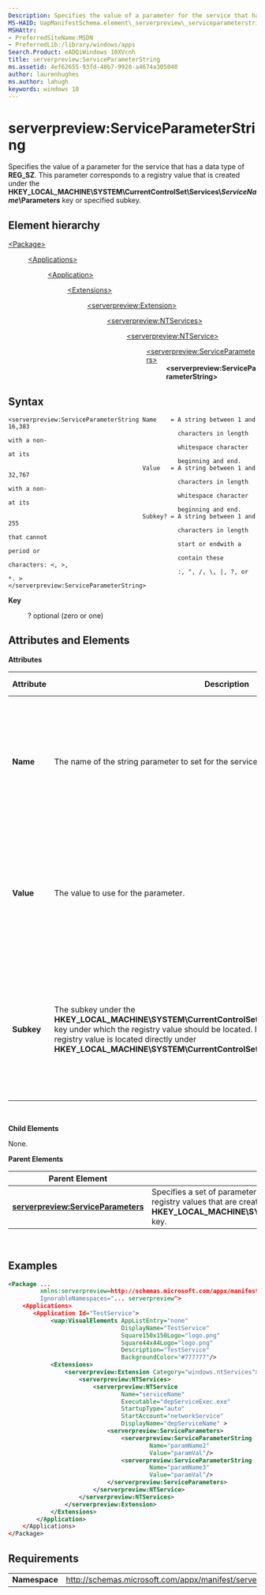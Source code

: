 ```yaml
---
Description: Specifies the value of a parameter for the service that has a data type of REG\_SZ.
MS-HAID: UapManifestSchema.element\_serverpreview\_serviceparameterstring\_manual
MSHAttr:
- PreferredSiteName:MSDN
- PreferredLib:/library/windows/apps
Search.Product: eADQiWindows 10XVcnh
title: serverpreview:ServiceParameterString
ms.assetid: 4ef62655-93fd-40b7-9920-a4674a305040
author: laurenhughes
ms.author: lahugh
keywords: windows 10
---
```


# serverpreview:ServiceParameterString


Specifies the value of a parameter for the service that has a data type of **REG\_SZ**. This parameter corresponds to a registry value that is created under the **HKEY\_LOCAL\_MACHINE\\SYSTEM\\CurrentControlSet\\Services\\*ServiceName*\\Parameters** key or specified subkey.

## Element hierarchy

<dl>
<dt><a href="element-package.md">&lt;Package&gt;</a></dt>
<dd>
<dl>
<dt><a href="element-applications.md">&lt;Applications&gt;</a></dt>
<dd>
<dl>
<dt><a href="element-application.md">&lt;Application&gt;</a></dt>
<dd>
<dl>
<dt><a href="element-1-extensions.md">&lt;Extensions&gt;</a></dt>
<dd>
<dl>
<dt><a href="element-serverpreview-extension-manual.md">&lt;serverpreview:Extension&gt;</a></dt>
<dd>
<dl>
<dt><a href="element-serverpreview-ntservices-manual.md">&lt;serverpreview:NTServices&gt;</a></dt>
<dd>
<dl>
<dt><a href="element-serverpreview-ntservice-manual.md">&lt;serverpreview:NTService&gt;</a></dt>
<dd>
<dl>
<dt><a href="element-serverpreview-serviceparameters-manual.md">&lt;serverpreview:ServiceParameters&gt;</a></dt>
<dd><b>&lt;serverpreview:ServiceParameterString&gt;</b></dd>
</dl>
</dd>
</dl>									
</dd>
</dl>									
</dd>
</dl>
</dd>
</dl>
</dd>
</dl>
</dd>
</dl>
</dd>
</dl>

## Syntax


```
<serverpreview:ServiceParameterString Name    = A string between 1 and 16,383 
                                                characters in length with a non-
                                                whitespace character at its 
                                                beginning and end.
                                      Value   = A string between 1 and 32,767 
                                                characters in length with a non-
                                                whitespace character at its 
                                                beginning and end.
                                      Subkey? = A string between 1 and 255  
                                                characters in length that cannot  
                                                start or endwith a period or  
                                                contain these characters: <, >,  
                                                :, ", /, \, |, ?, or *. >
</serverpreview:ServiceParameterString>
```

**Key**

          ? optional (zero or one)

## Attributes and Elements


**Attributes**

| Attribute  | Description                                                                                                                                                                                                                                                                                                                                      | Data type                                                                                                                                                 | Required | Default value |
|------------|--------------------------------------------------------------------------------------------------------------------------------------------------------------------------------------------------------------------------------------------------------------------------------------------------------------------------------------------------|-----------------------------------------------------------------------------------------------------------------------------------------------------------|----------|---------------|
| **Name**   | The name of the string parameter to set for the service.                                                                                                                                                                                                                                                                                         | A string between 1 and 16,383 characters in length with a non-whitespace character at its beginning and end.                                              | Yes      |               |
| **Value**  | The value to use for the parameter.                                                                                                                                                                                                                                                                                                              | A string between 1 and 32,767 characters in length with a non-whitespace character at its beginning and end.                                              | Yes      |               |
| **Subkey** | The subkey under the **HKEY\_LOCAL\_MACHINE\\SYSTEM\\CurrentControlSet\\Services\\*ServiceName*\\Parameters** key under which the registry value should be located. If you do not specify this attribute, the registry value is located directly under **HKEY\_LOCAL\_MACHINE\\SYSTEM\\CurrentControlSet\\Services\\*ServiceName*\\Parameters**. | A string between 1 and 255 characters in length that cannot start or end with a period or contain these characters: &lt;, &gt;, :, ", /, \\, |, ?, or \*. | No       |               |

 

**Child Elements**

None.

**Parent Elements**

| Parent Element                                                                            | Description                                                                                                                                                                                                                         |
|-------------------------------------------------------------------------------------------|-------------------------------------------------------------------------------------------------------------------------------------------------------------------------------------------------------------------------------------|
| [**serverpreview:ServiceParameters**](element-serverpreview-serviceparameters-manual.md) | Specifies a set of parameters to configure for the service. These parameters correspond to registry values that are created under the **HKEY\_LOCAL\_MACHINE\\SYSTEM\\CurrentControlSet\\Services\\*ServiceName*\\Parameters** key. |

 

## Examples


```XML
<Package ...
         xmlns:serverpreview=http://schemas.microsoft.com/appx/manifest/serverpreview/windows10"  
         IgnorableNamespaces="... serverpreview">
    <Applications>
       <Application Id="TestService">
            <uap:VisualElements AppListEntry="none" 
                                DisplayName="TestService" 
                                Square150x150Logo="logo.png" 
                                Square44x44Logo="logo.png" 
                                Description="TestService" 
                                BackgroundColor="#777777"/>
            <Extensions>
                <serverpreview:Extension Category="windows.ntServices">  
                    <serverpreview:NTServices>  
                        <serverpreview:NTService  
                                Name="serviceName"  
                                Executable="depServiceExec.exe"                  
                                StartupType="auto"  
                                StartAccount="networkService"  
                                DisplayName="depServiceName" >  
                            <serverpreview:ServiceParameters>  
                                <serverpreview:ServiceParameterString 
                                        Name="paramName2" 
                                        Value="paramVal"/>
                                <serverpreview:ServiceParameterString 
                                        Name="paramName3" 
                                        Value="paramVal"/>     
                            </serverpreview:ServiceParameters>                      
                        </serverpreview:NTService> 
                    </serverpreview:NTServices>  
                </serverpreview:Extension>  
            </Extensions>
        </Application>
    </Applications>
</Package>
```

## Requirements


|               |                                                                    |
|---------------|--------------------------------------------------------------------|
| **Namespace** | http://schemas.microsoft.com/appx/manifest/serverpreview/windows10 |

 

 

 



